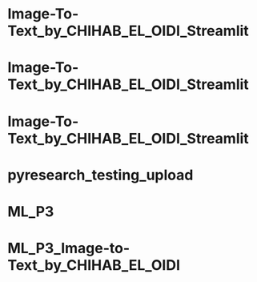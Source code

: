 # Image-To-Text_by_CHIHAB_EL_OIDI_Streamlit
# Image-To-Text_by_CHIHAB_EL_OIDI_Streamlit
# Image-To-Text_by_CHIHAB_EL_OIDI_Streamlit
# pyresearch_testing_upload
# ML_P3
# ML_P3_Image-to-Text_by_CHIHAB_EL_OIDI
